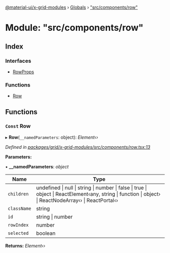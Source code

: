 [@material-ui/x-grid-modules](../README.md) › [Globals](../globals.md) › ["src/components/row"](_src_components_row_.md)

# Module: "src/components/row"

## Index

### Interfaces

- [RowProps](../interfaces/_src_components_row_.rowprops.md)

### Functions

- [Row](_src_components_row_.md#const-row)

## Functions

### `Const` Row

▸ **Row**(`__namedParameters`: object): _Element‹›_

_Defined in [packages/grid/x-grid-modules/src/components/row.tsx:13](https://github.com/mui-org/material-ui-x/blob/a679779/packages/grid/x-grid-modules/src/components/row.tsx#L13)_

**Parameters:**

▪ **\_\_namedParameters**: _object_

| Name        | Type                                                                                                                                                                                                 |
| ----------- | ---------------------------------------------------------------------------------------------------------------------------------------------------------------------------------------------------- |
| `children`  | undefined &#124; null &#124; string &#124; number &#124; false &#124; true &#124; object &#124; ReactElement‹any, string &#124; function &#124; object› &#124; ReactNodeArray‹› &#124; ReactPortal‹› |
| `className` | string                                                                                                                                                                                               |
| `id`        | string &#124; number                                                                                                                                                                                 |
| `rowIndex`  | number                                                                                                                                                                                               |
| `selected`  | boolean                                                                                                                                                                                              |

**Returns:** _Element‹›_
